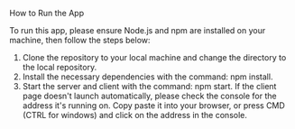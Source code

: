 How to Run the App

To run this app, please ensure Node.js and npm are installed on your machine, then follow the steps below:

1. Clone the repository to your local machine and change the directory to the local repository.
2. Install the necessary dependencies with the command: npm install.
3. Start the server and client with the command: npm start. If the client page doesn't launch automatically, please check the console for the address it's running on. Copy paste it into your browser, or press CMD (CTRL for windows) and click on the address in the console.
